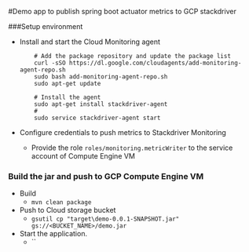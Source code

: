 #Demo app to publish spring boot actuator metrics to GCP stackdriver

###Setup environment
* Install and start the Cloud Monitoring agent
    
    ```
        # Add the package repository and update the package list
        curl -sSO https://dl.google.com/cloudagents/add-monitoring-agent-repo.sh
        sudo bash add-monitoring-agent-repo.sh
        sudo apt-get update
        
        # Install the agent
        sudo apt-get install stackdriver-agent
        # 
        sudo service stackdriver-agent start
    ```
 * Configure credentials to push metrics to Stackdriver Monitoring
    * Provide the role `roles/monitoring.metricWriter` to the service account of Compute Engine VM
   
### Build the jar and push to GCP Compute Engine VM
* Build 
    * `mvn clean package`
* Push to Cloud storage bucket
    * `gsutil cp "target\demo-0.0.1-SNAPSHOT.jar" gs://<BUCKET_NAME>/demo.jar`
* Start the application.
    * `` 